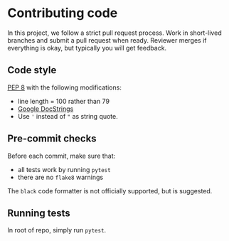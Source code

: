 # Contributing code

In this project, we follow a strict pull request process. Work in short-lived branches and submit a pull request when ready.
Reviewer merges if everything is okay, but typically you will get feedback.

## Code style
[PEP 8](https://www.python.org/dev/peps/pep-0008/) with the following modifications:
- line length = 100 rather than 79 
- [Google DocStrings](https://github.com/google/styleguide/blob/gh-pages/pyguide.md#38-comments-and-docstrings)
- Use `'` instead of `"` as string quote.

## Pre-commit checks
Before each commit, make sure that:

- all tests work by running `pytest`
- there are no `flake8` warnings

The `black` code formatter is not officially supported, but is suggested.

## Running tests
In root of repo, simply run `pytest`.
